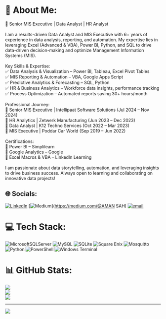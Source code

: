 # 💫 About Me:
🚀 Senior MIS Executive | Data Analyst | HR Analyst<br><br>I am a results-driven Data Analyst and MIS Executive with 6+ years of experience in data analysis, reporting, and automation. My expertise lies in leveraging Excel (Advanced & VBA), Power BI, Python, and SQL to drive data-driven decision-making and optimize Management Information Systems (MIS).<br><br>Key Skills & Expertise:<br>✅ Data Analysis & Visualization – Power BI, Tableau, Excel Pivot Tables<br>✅ MIS Reporting & Automation – VBA, Google Apps Script<br>✅ Predictive Analytics & Forecasting – SQL, Python<br>✅ HR & Business Analytics – Workforce data insights, performance tracking<br>✅ Process Optimization – Automated reports saving 30+ hours/month<br><br>Professional Journey:<br>📌 Senior MIS Executive | Intellipaat Software Solutions (Jul 2024 – Nov 2024)<br>📌 HR Analytics | Zetwerk Manufacturing (Jun 2023 – Dec 2023)<br>📌 Data Analyst | K12 Techno Services (Oct 2022 – Mar 2023)<br>📌 MIS Executive | Poddar Car World (Sep 2019 – Jun 2022)<br><br>Certifications:<br>🎯 Power BI – Simplilearn<br>🎯 Google Analytics – Google<br>🎯 Excel Macros & VBA – LinkedIn Learning<br><br>I am passionate about data storytelling, automation, and leveraging insights to drive business success. Always open to learning and collaborating on innovative data projects!


## 🌐 Socials:
[![LinkedIn](https://img.shields.io/badge/LinkedIn-%230077B5.svg?logo=linkedin&logoColor=white)](https://linkedin.com/in/https://www.linkedin.com/in/amanrck/) [![Medium](https://img.shields.io/badge/Medium-12100E?logo=medium&logoColor=white)](https://medium.com/@AMAN SAH) [![email](https://img.shields.io/badge/Email-D14836?logo=gmail&logoColor=white)](mailto:amanrck69@gmail.com) 

# 💻 Tech Stack:
![MicrosoftSQLServer](https://img.shields.io/badge/Microsoft%20SQL%20Server-CC2927?style=for-the-badge&logo=microsoft%20sql%20server&logoColor=white) ![MySQL](https://img.shields.io/badge/mysql-4479A1.svg?style=for-the-badge&logo=mysql&logoColor=white) ![SQLite](https://img.shields.io/badge/sqlite-%2307405e.svg?style=for-the-badge&logo=sqlite&logoColor=white) ![Square Enix](https://img.shields.io/badge/SquareEnix-%23ED1C24.svg?style=for-the-badge&logo=SquareEnix&logoColor=white) ![Mosquitto](https://img.shields.io/badge/mosquitto-%233C5280.svg?style=for-the-badge&logo=eclipsemosquitto&logoColor=white) ![Python](https://img.shields.io/badge/python-3670A0?style=for-the-badge&logo=python&logoColor=ffdd54) ![PowerShell](https://img.shields.io/badge/PowerShell-%235391FE.svg?style=for-the-badge&logo=powershell&logoColor=white) ![Windows Terminal](https://img.shields.io/badge/Windows%20Terminal-%234D4D4D.svg?style=for-the-badge&logo=windows-terminal&logoColor=white)
# 📊 GitHub Stats:
![](https://github-readme-stats.vercel.app/api?username=Amanrck96&theme=dark&hide_border=false&include_all_commits=false&count_private=false)<br/>
![](https://github-readme-streak-stats.herokuapp.com/?user=Amanrck96&theme=dark&hide_border=false)<br/>
![](https://github-readme-stats.vercel.app/api/top-langs/?username=Amanrck96&theme=dark&hide_border=false&include_all_commits=false&count_private=false&layout=compact)

---
[![](https://visitcount.itsvg.in/api?id=Amanrck96&icon=0&color=0)](https://visitcount.itsvg.in)

<!-- Proudly created with GPRM ( https://gprm.itsvg.in ) -->
